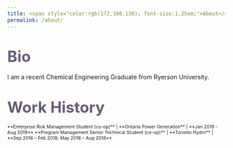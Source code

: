 ```yaml
---
title: <span style="color:rgb(172,108,130); font-size:1.25em;">About</span>
permalink: /about/
---
```

# <span style="color:rgb(104,92,121);font-size:1.25em;">Bio</span>
I am a recent Chemical Engineering Graduate from Ryerson University.

# <span style="color:rgb(104,92,121);font-size:1.25em;">Work History</span>
<span style="font-size:0.75em;">
**Enterprise Risk Management Student (co-op)** | **Ontario Power Generation** | **Jan 2019 - Aug 2019**
**Program Management Senior Technical Student (co-op)** | **Toronto Hydro** | **Sep 2016 – Feb 2018; May 2018 – Aug 2018**

